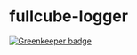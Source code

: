 # fullcube-logger

[![Greenkeeper badge](https://badges.greenkeeper.io/fullcube/fullcube-logger.svg)](https://greenkeeper.io/)
